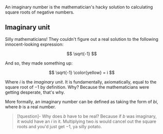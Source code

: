 An imaginary number is the mathematician's hacky solution to calculating square roots of negative numbers.

## Imaginary unit
Silly mathematicians! They couldn't figure out a real solution to the following innocent-looking expression:

$$
\sqrt{-1}
$$

And so, they made something up:

$$
\sqrt{-1} \color{yellow} = i
$$

Where $i$ is the *imaginary unit*. It is fundamentally, axiomatically, equal to the square root of $-1$ by definition. Why? Because the mathematicians were getting desperate, that's why.

More formally, an imaginary number can be defined as taking the form of $bi$, where $b$ is a real number.

> [!question]- Why does $b$ have to be real?
> Because if $b$ was imaginary, it would have an $i$ in it. Multiplying two $i$s would cancel out the square roots and you'd just get $-1$, ya silly potato.
